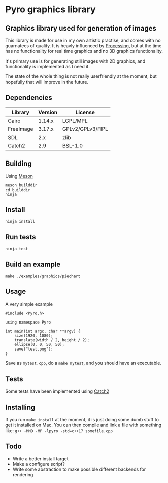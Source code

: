 # Pyro graphics library

## Graphics library used for generation of images

This library is made for use in my own artistic practise, and comes with no guarnatees of quality.
It is heavly influenced by [Processing](https://processing.org/), but at the time has no functionality for real time graphics and no 3D graphics functionality.

It's primary use is for generating still images with 2D graphics, and functionality is implemented as I need it. 

The state of the whole thing is not really userfriendly at the moment, but hopefully that will improve in the future.


## Dependencies
| Library   | Version | License          |
| --------- | ------- | ---------------- |
| Cairo     | 1.14.x  | LGPL/MPL         |
| FreeImage | 3.17.x  | GPLv2/GPLv3/FIPL |
| SDL       | 2.x     | zlib             |
| Catch2    | 2.9     | BSL-1.0          |


## Building

Using [Meson](https://mesonbuild.com/)
```
meson builddir
cd builddir
ninja
```

## Install
```
ninja install
```

## Run tests
```
ninja test
```


## Build an example
```
make ./examples/graphics/piechart
```

## Usage

A very simple example

```
#include <Pyro.h>

using namespace Pyro

int main(int argc, char **argv) {
    size(1920, 1080);
    translate(width / 2, height / 2);
    ellipse(0, 0, 50, 50);
    save("test.png");
}
```

Save as `mytest.cpp`, do a `make mytest`, and you should have an executable.


## Tests
Some tests have been implemented using [Catch2](https://github.com/catchorg/Catch2)


## Installing
If you run `make install` at the moment, it is just doing some dumb stuff to get it installed on Mac. 
You can then compile and link a file with something like:
`g++ -MMD -MP -lpyro -std=c++17 somefile.cpp`

## Todo
- Write a better install target
- Make a configure script?
- Write some abstraction to make possible different backends for rendering
